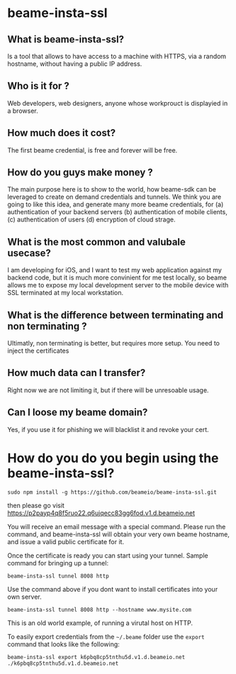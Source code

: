 # beame-insta-ssl

## What is beame-insta-ssl?

Is a tool that allows to have access to a machine with HTTPS, via a random hostname, without having a public IP address.

## Who is it for ?

Web developers, web designers, anyone whose workprouct is displayied in a browser.

## How much does it cost?

The first beame credential, is free and forever will be free.

## How do you guys make money ?

The main purpose here is to show to the world, how beame-sdk can be leveraged to create on demand credentials and tunnels. We think you are going to like this idea, and generate many more beame credentials, for (a) authentication of your backend servers (b) authentication of mobile clients, (c) authentication of users (d) encryption of cloud strage.

## What is the most common and valubale usecase?
I am developing for iOS, and I want to test my web application against my backend code, but it is much more convinient for me test locally, so beame allows me to expose my local development server to the mobile device with SSL terminated at my local workstation.

## What is the difference between terminating and non terminating ?

Ultimatly, non terminating is better, but requires more setup. You need to inject the certificates

## How much data can I transfer?

Right now we are not limiting it, but if there will be unresoable usage.

## Can I loose my beame domain?

Yes, if you use it for phishing we will blacklist it and revoke your cert.

# How do you do you begin using the beame-insta-ssl?

	sudo npm install -g https://github.com/beameio/beame-insta-ssl.git

then please go visit https://p2payp4q8f5ruo22.q6ujqecc83gg6fod.v1.d.beameio.net

You will receive an email message with a special command. Please run the command, and beame-insta-ssl will obtain your very own beame hostname, and issue a valid public certificate for it.

Once the certificate is ready you can start using your tunnel. Sample command for bringing up a tunnel:

	beame-insta-ssl tunnel 8008 http

Use the command above if you dont want to install certificates into your own server.

	beame-insta-ssl tunnel 8008 http --hostname www.mysite.com

This is an old world example, of running a virutal host on HTTP.

To easily export credentials from the `~/.beame` folder use the `export` command that looks like the following:

	beame-insta-ssl export k6pbq8cp5tnthu5d.v1.d.beameio.net ./k6pbq8cp5tnthu5d.v1.d.beameio.net

